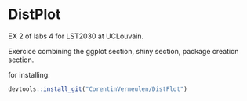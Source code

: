 # DistPlot

EX 2 of labs 4 for LST2030 at UCLouvain. 

Exercice combining the ggplot section, shiny section, package creation section.

for installing:

```r
devtools::install_git("CorentinVermeulen/DistPlot")
```
